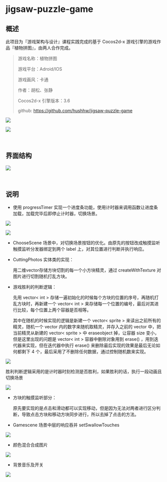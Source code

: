 # jigsaw-puzzle-game



## 概述

此项目为『游戏架构与设计』课程实践完成的基于 Cocos2d-x 游戏引擎的游戏作品『植物拼图』，由两人合作完成。

> 游戏名称：植物拼图
>
> 游戏平台：Adroid/IOS
>
> 游戏画风：卡通
>
> 作者：胡松、张静
>
> Cocos2d-x 引擎版本：3.6
>
> github: https://github.com/hushhw/jigsaw-puzzle-game

![](https://qn.hushhw.cn/images/Snipaste_2019-03-13_08-58-51.png)

![](https://qn.hushhw.cn/images/Snipaste_2019-03-13_09-03-17.png)



​          

## 界面结构

![](https://qn.hushhw.cn/images/game.png)

​          

## 说明

* 使用 progressTimer 实现一个进度条功能，使用计时器来调用函数让进度条加载，加载完毕后即停止计时器，切换场景。

![](https://qn.hushhw.cn/images/game1.png)

![](https://qn.hushhw.cn/images/game2.png)



* ChooseScene 场景中，对切换场景按钮的优化。由原先的按钮改成触摸监听触摸监听分发器绑定到两个 label 上，对其位置进行判断并执行响应。



* CuttingPhotos 实体类的实现：

  用二维vector存储方块切割的每一个小方块精灵，通过 createWithTexture 对图片进行切割随机打乱方块。



* 游戏胜利的判断逻辑：

  先用 vector< int > 存储一遍初始化的时候每个方块的位置的序号，再随机打乱方块时，再新建一个 vector< int > 来存储每一个位置的编号，最后对其进行比较，每个位置上两个容器是否相等。

  其中在随机的时候实现的逻辑是新建一个 vector< sprite > 来读出之前所有的精灵，随机一个 vector 内的数字来随机取精灵，并存入之前的 vector 中，把当前精灵从新建的 vector< sprite > 中 eraseobject 掉，让容器 size 变小，但是这里出现的问题是 vector< int > 容器中删除对象用到 erase() ，用到迭代器来实现，但在迭代器中执行 erase() 来删除最后实现的效果是最后无论如何都剩下 4 个，最后采用了不删除任何数据，通过控制随机数来实现。

![](https://qn.hushhw.cn/images/game3.png)

 

​	胜利判断逻辑采用的是计时器时刻检测是否胜利，如果胜利的话，执行一段动画且切换场景

![](https://qn.hushhw.cn/images/game4.png)

 

* 方块的触摸监听部分：

  原先要实现的是点击和滑动都可以实现移动，但是因为无法对两者进行区分判断，导致点击方块和移动方块同步进行，所以去掉了点击的方法。

 

* Gamescene 场景中层的响应吞并 setSwallowTouches

![](https://qn.hushhw.cn/images/game5.png)

 

* 颜色混合合成图片

![](https://qn.hushhw.cn/images/game6.png)

 

* 背景音乐及开关

![](https://qn.hushhw.cn/images/game7.png)

 

